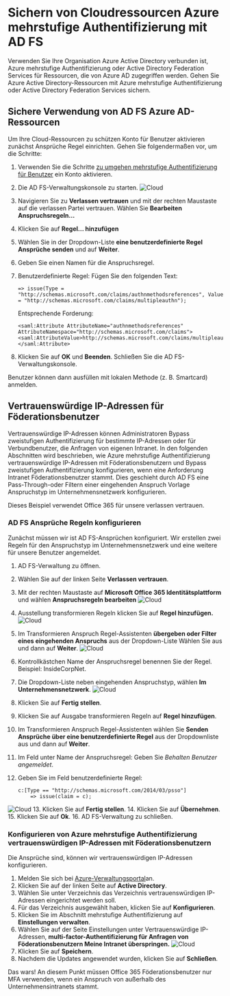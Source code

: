 <properties
    pageTitle="Sichere Cloudressourcen Azure MFA mit AD FS"
    description="Dies ist die Seite Azure mehrstufige Authentifizierung die Verwendung Azure MFA mit AD FS in der Cloud beginnen."
    services="multi-factor-authentication"
    documentationCenter=""
    authors="kgremban"
    manager="femila"
    editor="yossib"/>

<tags
    ms.service="multi-factor-authentication"
    ms.workload="identity"
    ms.tgt_pltfrm="na"
    ms.devlang="na"
    ms.topic="get-started-article"
    ms.date="10/14/2016"
    ms.author="kgremban"/>

# <a name="securing-cloud-resources-with-azure-multi-factor-authentication-and-ad-fs"></a>Sichern von Cloudressourcen Azure mehrstufige Authentifizierung mit AD FS

Verwenden Sie Ihre Organisation Azure Active Directory verbunden ist, Azure mehrstufige Authentifizierung oder Active Directory Federation Services für Ressourcen, die von Azure AD zugegriffen werden. Gehen Sie Azure Active Directory-Ressourcen mit Azure mehrstufige Authentifizierung oder Active Directory Federation Services sichern.

## <a name="secure-azure-ad-resources-using-ad-fs"></a>Sichere Verwendung von AD FS Azure AD-Ressourcen

Um Ihre Cloud-Ressourcen zu schützen Konto für Benutzer aktivieren zunächst Ansprüche Regel einrichten. Gehen Sie folgendermaßen vor, um die Schritte:

1. Verwenden Sie die Schritte [zu umgehen mehrstufige Authentifizierung für Benutzer](active-directory/multi-factor-authentication-get-started-cloud.md#turn-on-multi-factor-authentication-for-users) ein Konto aktivieren.
2. Die AD FS-Verwaltungskonsole zu starten.
![Cloud](./media/multi-factor-authentication-get-started-adfs-cloud/adfs1.png)
3. Navigieren Sie zu **Verlassen vertrauen** und mit der rechten Maustaste auf die verlassen Partei vertrauen. Wählen Sie **Bearbeiten Anspruchsregeln...**
4. Klicken Sie auf **Regel... hinzufügen**
5. Wählen Sie in der Dropdown-Liste **eine benutzerdefinierte Regel Ansprüche senden** und auf **Weiter**.
6. Geben Sie einen Namen für die Anspruchsregel.
7. Benutzerdefinierte Regel: Fügen Sie den folgenden Text:

    ```
    => issue(Type = "http://schemas.microsoft.com/claims/authnmethodsreferences", Value = "http://schemas.microsoft.com/claims/multipleauthn");
    ```

    Entsprechende Forderung:

    ```
    <saml:Attribute AttributeName="authnmethodsreferences" AttributeNamespace="http://schemas.microsoft.com/claims">
    <saml:AttributeValue>http://schemas.microsoft.com/claims/multipleauthn</saml:AttributeValue>
    </saml:Attribute>
    ```

8. Klicken Sie auf **OK** und **Beenden**. Schließen Sie die AD FS-Verwaltungskonsole.

Benutzer können dann ausfüllen mit lokalen Methode (z. B. Smartcard) anmelden.

## <a name="trusted-ips-for-federated-users"></a>Vertrauenswürdige IP-Adressen für Föderationsbenutzer
Vertrauenswürdige IP-Adressen können Administratoren Bypass zweistufigen Authentifizierung für bestimmte IP-Adressen oder für Verbundbenutzer, die Anfragen von eigenen Intranet. In den folgenden Abschnitten wird beschrieben, wie Azure mehrstufige Authentifizierung vertrauenswürdige IP-Adressen mit Föderationsbenutzern und Bypass zweistufigen Authentifizierung konfigurieren, wenn eine Anforderung Intranet Föderationsbenutzer stammt. Dies geschieht durch AD FS eine Pass-Through-oder Filtern einer eingehenden Anspruch Vorlage Anspruchstyp im Unternehmensnetzwerk konfigurieren.

Dieses Beispiel verwendet Office 365 für unsere verlassen vertrauen.

### <a name="configure-the-ad-fs-claims-rules"></a>AD FS Ansprüche Regeln konfigurieren

Zunächst müssen wir ist AD FS-Ansprüchen konfiguriert. Wir erstellen zwei Regeln für den Anspruchstyp im Unternehmensnetzwerk und eine weitere für unsere Benutzer angemeldet.

1. AD FS-Verwaltung zu öffnen.
2. Wählen Sie auf der linken Seite **Verlassen vertrauen**.
3. Mit der rechten Maustaste auf **Microsoft Office 365 Identitätsplattform** und wählen **Anspruchsregeln bearbeiten** 
 ![Cloud](./media/multi-factor-authentication-get-started-adfs-cloud/trustedip1.png)
4. Ausstellung transformieren Regeln klicken Sie auf **Regel hinzufügen.** 
 ![Cloud](./media/multi-factor-authentication-get-started-adfs-cloud/trustedip2.png)
5. Im Transformieren Anspruch Regel-Assistenten **übergeben oder Filter eines eingehenden Anspruchs** aus der Dropdown-Liste Wählen Sie aus und dann auf **Weiter**.
![Cloud](./media/multi-factor-authentication-get-started-adfs-cloud/trustedip3.png)
6. Kontrollkästchen Name der Anspruchsregel benennen Sie der Regel. Beispiel: InsideCorpNet.
7. Die Dropdown-Liste neben eingehenden Anspruchstyp, wählen **Im Unternehmensnetzwerk**.
![Cloud](./media/multi-factor-authentication-get-started-adfs-cloud/trustedip4.png)
8. Klicken Sie auf **Fertig stellen**.
9. Klicken Sie auf Ausgabe transformieren Regeln auf **Regel hinzufügen**.
10. Im Transformieren Anspruch Regel-Assistenten wählen Sie **Senden Ansprüche über eine benutzerdefinierte Regel** aus der Dropdownliste aus und dann auf **Weiter**.
11. Im Feld unter Name der Anspruchsregel: Geben Sie *Behalten Benutzer angemeldet*.
12. Geben Sie im Feld benutzerdefinierte Regel:

        c:[Type == "http://schemas.microsoft.com/2014/03/psso"]
            => issue(claim = c);
![Cloud](./media/multi-factor-authentication-get-started-adfs-cloud/trustedip5.png)
13. Klicken Sie auf **Fertig stellen**.
14. Klicken Sie auf **Übernehmen**.
15. Klicken Sie auf **Ok**.
16. AD FS-Verwaltung zu schließen.



### <a name="configure-azure-multi-factor-authentication-trusted-ips-with-federated-users"></a>Konfigurieren von Azure mehrstufige Authentifizierung vertrauenswürdigen IP-Adressen mit Föderationsbenutzern
Die Ansprüche sind, können wir vertrauenswürdigen IP-Adressen konfigurieren.

1. Melden Sie sich bei [Azure-Verwaltungsportal](https://manage.windowsazure.com)an.
2. Klicken Sie auf der linken Seite auf **Active Directory**.
3. Wählen Sie unter Verzeichnis das Verzeichnis vertrauenswürdigen IP-Adressen eingerichtet werden soll.
4. Für das Verzeichnis ausgewählt haben, klicken Sie auf **Konfigurieren**.
5. Klicken Sie im Abschnitt mehrstufige Authentifizierung auf **Einstellungen verwalten**.
6. Wählen Sie auf der Seite Einstellungen unter Vertrauenswürdige IP-Adressen, **multi-factor-Authentifizierung für Anfragen von Föderationsbenutzern Meine Intranet überspringen.** 
 ![Cloud](./media/multi-factor-authentication-get-started-adfs-cloud/trustedip6.png)
7. Klicken Sie auf **Speichern**.
8. Nachdem die Updates angewendet wurden, klicken Sie auf **Schließen**.


Das wars! An diesem Punkt müssen Office 365 Föderationsbenutzer nur MFA verwenden, wenn ein Anspruch von außerhalb des Unternehmensintranets stammt.
